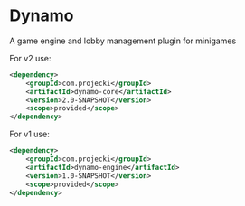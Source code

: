 # Dynamo
A game engine and lobby management plugin for minigames


For v2 use:
```xml
<dependency>
    <groupId>com.projecki</groupId>
    <artifactId>dynamo-core</artifactId>
    <version>2.0-SNAPSHOT</version>
    <scope>provided</scope>
</dependency>
```
For v1 use:
```xml
<dependency>
    <groupId>com.projecki</groupId>
    <artifactId>dynamo-engine</artifactId>
    <version>1.0-SNAPSHOT</version>
    <scope>provided</scope>
</dependency>
```
